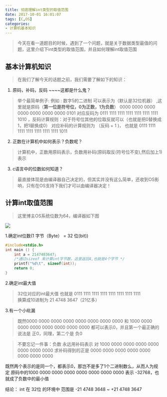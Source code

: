 ```yaml
---
title: 彻底理解int类型的取值范围
date: 2017-10-01 16:01:07
tags: [C,OS]
categories:
- 计算机基本知识
---
```



> 今天在看一道题目的时候，遇到了一个问题，就是关于数据类型最值的问题，这里介绍下int类型的取值范围，并且如何理解int取值范围


## 基本计算机知识
> 在我们了解今天的话题之前，我们需要了解如下的知识：
1. 原码，补码，反码 ~~~~这都是什么鬼？
> 举个最简单例子:
例如 : 数字5的二进制 可以表示为（默认是32位机器） ,这里就是原码（<strong>第一位是符号位，0为正数，1为负数</strong>）
        0000 0000 0000 0000 0000 0000 0000 0101
> 对应反码为 0111 1111 1111 1111 1111 1111 1111  1010 ，反码计算规则：对于符号位其他的位取反就可以（也就是把0替换成1，把1替换成0）
> 对应补码的计算规则为 （反码 + 1 )， 也就是 0111 1111 1111 1111 1111 1111 1111 1011
2. 正数在计算机中如何表示？负数呢？
> 计算机中，正数用原码表示，负数用补码(原码取反(符号位不变),然后加上1)表示
3. c语言中的位数如何知道？
> 最直接体现是由编译器自己决定的，但其实并没有这么简单，还收到OS影响，只有在OS支持下我们才可以由编译器决定！


<!-- more -->

## 计算int取值范围
> 这里博主OS系统位数为64，编译器如下图

<img src="http://on3w7gc9m.bkt.clouddn.com/QQ%E5%9B%BE%E7%89%8720171001162021.png" />

1.确定int位数(1 字节（Byte） = 32 位(bit))
```C
#include<stdio.h>
int main () {
	int a = 2147483647;
	/*通过sizeof 来计算int字节数，这里返回4,也就是4个字节 */
	printf("%d\t", sizeof(int));
	return 0;
}
```

2.确定int最大值
> 32位对应的int最大值 也就是 0111 1111 1111 1111 1111 1111 1111 1111  
换算成10进制为 21 4748 3647（21亿多）


3.有一个小纰漏
> 既然0000 0000 0000 0000 0000 0000 0000 0000 和 1000 0000 0000 0000 0000 0000 0000 0000 都可以表示0，并且第一个最正确的说法是 正0，同理，第二个是 负0

> 不要忘记一件事：负数 永远用补码表示
对 1000 0000 0000 0000 0000 0000 0000 0000 求补码得到的正是 0000 0000 0000 0000 0000 0000 0000 0000

既然两个表示的是同一个，都表示0，那岂不是多了1个二进制数么，从而人为规定 原码中的1000 0000 0000 0000 0000 0000 0000 0000 表示 -32768，也就成了负数中的最小值

结论： int 在 32位 的环境中 范围是 -21 4748 3648 ~ +21 4748 3647
